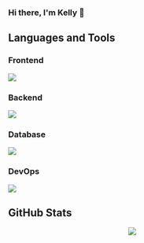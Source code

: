 ### Hi there, I'm Kelly 👋

<!--
**Bravakaikai/Bravakaikai** is a ✨ _special_ ✨ repository because its `README.md` (this file) appears on your GitHub profile.

Here are some ideas to get you started:

- 🔭 I’m currently working on ...
- 🌱 I’m currently learning ...
- 👯 I’m looking to collaborate on ...
- 🤔 I’m looking for help with ...
- 💬 Ask me about ...
- 📫 How to reach me: ...
- 😄 Pronouns: ...
- ⚡ Fun fact: ...
-->

<h2>Languages and Tools</h2>

<div>
  <h3>Frontend</h3>
  <img src="https://skillicons.dev/icons?i=vue,nuxt,next,js,ts,html,css,scss,tailwind" />
  <h3>Backend</h3>
  <img src="https://skillicons.dev/icons?i=laravel,python,kotlin,spring,cs,dotnet,rabbitmq" />
  <h3>Database</h3>
  <img src="https://skillicons.dev/icons?i=postgres,mysql,redis,firebase" />
  <h3>DevOps</h3>
  <img src="https://skillicons.dev/icons?i=docker" />
</div>

<h2>GitHub Stats</h2>

<div align="center">
  <img src="https://github-readme-stats.vercel.app/api/top-langs/?username=Bravakaikai&layout=compact&theme=material-palenight&count_private=true&show_icons=true&langs_count=8&hide=html,css,blade" />
<!--   <img src="https://github-readme-stats.vercel.app/api?username=Bravakaikai&count_private=true&show_icons=true&theme=material-palenight" /> -->
</div>

